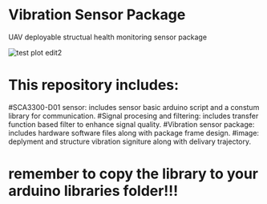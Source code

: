 # Vibration Sensor Package
UAV deployable structual health monitoring sensor package

![test plot edit2](https://user-images.githubusercontent.com/53347740/170055692-d6ccd6bc-9afc-4fe3-97fc-5ea063a8e2b1.png)

# This repository includes:
#SCA3300-D01 sensor: includes sensor basic arduino script and a constum library for communication.
#Signal procesing and filtering: includes transfer function based filter to enhance signal quality.
#Vibration sensor package: includes hardware software files along with package frame design.
#image: deplyment and structure vibration signiture along with delivary trajectory. 


# remember to copy the library to your arduino libraries folder!!!
